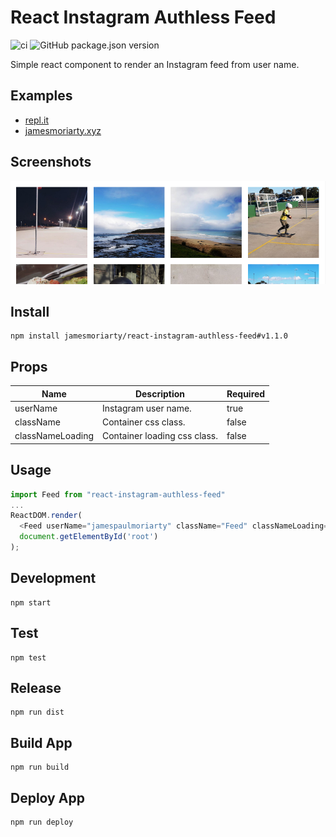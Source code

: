 # React Instagram Authless Feed

![ci](https://github.com/jamesmoriarty/react-instagram-authless-feed/workflows/ci/badge.svg) ![GitHub package.json version](https://img.shields.io/github/package-json/v/jamesmoriarty/react-instagram-authless-feed)

Simple react component to render an Instagram feed from user name.

## Examples

- [repl.it](https://repl.it/@jamesmoriarty1/SizzlingNonstopCallbacks)
- [jamesmoriarty.xyz](http://www.jamesmoriarty.xyz/react-instagram-authless-feed/)

## Screenshots

![Screenshot](docs/screenshot.png)

## Install

```
npm install jamesmoriarty/react-instagram-authless-feed#v1.1.0
```

## Props

| Name             | Description                  | Required |
| ---------------- | ---------------------------- | -------- |
| userName         | Instagram user name.         | true     |
| className        | Container css class.         | false    |
| classNameLoading | Container loading css class. | false    |

## Usage

```javascript
import Feed from "react-instagram-authless-feed"
...
ReactDOM.render(
  <Feed userName="jamespaulmoriarty" className="Feed" classNameLoading="Loading"/>,
  document.getElementById('root')
);
```

## Development

```
npm start
```

## Test

```
npm test
```

## Release

```
npm run dist
```

## Build App

```
npm run build
```

## Deploy App

```
npm run deploy
```
